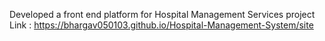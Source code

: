 Developed a front end platform for Hospital Management Services
project Link : https://bhargav050103.github.io/Hospital-Management-System/site


